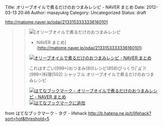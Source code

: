 Title: オリーブオイルで煮るだけのおつまみレシピ - NAVER まとめ
Date: 2012-03-13 20:46
Author: masayukig
Category: Uncategorized
Status: draft

<http://matome.naver.jp/odai/2133153333336160101>  
  
  

> > ![](http://cdn-ak.favicon.st-hatena.com/?url=http%3A%2F%2Fmatome.naver.jp%2F)[オリーブオイルで煮るだけのおつまみレシピ
> > - NAVER まとめ](http://matome.naver.jp/odai/2133153333336160101)
> >
> > [![オリーブオイルで煮るだけのおつまみレシピ - NAVER
> > まとめ](http://cdn-ak.b.st-hatena.com/entryimage/85125965-1331628148.jpg "オリーブオイルで煮るだけのおつまみレシピ - NAVER まとめ")](http://matome.naver.jp/odai/2133153333336160101)
> >
> > これはすごい(999+)おつまみ(80)レシピ(858)びっくり(ﾟдﾟ)!(999+)料理(502)
> > シャッフル オリーブオイルで煮るだけのおつまみレシピ
> >
> > [![はてなブックマーク - オリーブオイルで煮るだけのおつまみレシピ -
> > NAVER
> > まとめ](http://b.hatena.ne.jp/entry/image/http://matome.naver.jp/odai/2133153333336160101 "はてなブックマーク - オリーブオイルで煮るだけのおつまみレシピ - NAVER まとめ")](http://b.hatena.ne.jp/entry/http://matome.naver.jp/odai/2133153333336160101)
> > [![はてなブックマークに追加](http://b.hatena.ne.jp/images/append.gif "はてなブックマークに追加")](http://b.hatena.ne.jp/append?http://matome.naver.jp/odai/2133153333336160101)

  
  
from はてなブックマーク - タグ - lifehack
<http://b.hatena.ne.jp/t/lifehack?sort=hot&threshold=5>
